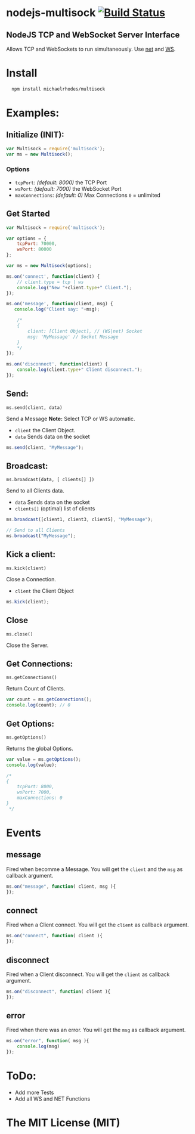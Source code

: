 nodejs-multisock [![Build Status](https://travis-ci.org/PKuebler/nodejs-multisock.svg?branch=master)](https://travis-ci.org/PKuebler/nodejs-multisock)
===========

## NodeJS TCP and WebSocket Server Interface

Allows TCP and WebSockets to run simultaneously. Use [net](http://nodejs.org/api/net.html) and [WS](https://github.com/websockets/ws).

# Install

```bash
  npm install michaelrhodes/multisock
```

# Examples:

## Initialize (INIT):

```js
var Multisock = require('multisock');
var ms = new Multisock();
```

### Options

* `tcpPort`: *(default: 8000)* the TCP Port
* `wsPort`: *(default: 7000)* the WebSocket Port
* `maxConnections`: *(default: 0)* Max Connections `0` = unlimited

## Get Started

```js
var Multisock = require('multisock');

var options = {
    tcpPort: 70000,
    wsPort: 80000
};

var ms = new Multisock(options);

ms.on('connect', function(client) {
    // client.type = tcp | ws
    console.log("New "+client.type+" Client.");
});

ms.on('message', function(client, msg) {
   console.log("Client say: "+msg);

    /*
    {
        client: [Client Object], // (WS|net) Socket
        msg: 'MyMessage' // Socket Message
    }
    */
});

ms.on('disconnect', function(client) {
    console.log(client.type+" Client disconnect.");
});
```

## Send:

`ms.send(client, data)`

Send a Message
**Note:** Select TCP or WS automatic.

* `client` the Client Object.
* `data` Sends data on the socket

```js
ms.send(client, "MyMessage");
```

## Broadcast:

`ms.broadcast(data, [ clients[] ])`

Send to all Clients data.

* `data` Sends data on the socket
* `clients[]` (optimal) list of clients 

```js
ms.broadcast([client1, client3, client5], "MyMessage");

// Send to all Clients
ms.broadcast("MyMessage");
```

## Kick a client:

`ms.kick(client)`

Close a Connection.

* `client` the Client Object

```js
ms.kick(client);
```

## Close

`ms.close()`

Close the Server.

## Get Connections:

`ms.getConnections()`

Return Count of Clients.

```js
var count = ms.getConnections();
console.log(count); // 0
```

## Get Options:

`ms.getOptions()`

Returns the global Options.

```js
var value = ms.getOptions();
console.log(value);

/*
{
    tcpPort: 8000,
    wsPort: 7000,
    maxConnections: 0
}
 */
```

# Events

## message

Fired when becomme a Message.
You will get the `client` and the `msg` as callback argument.

```js
ms.on("message", function( client, msg ){
});
```

## connect

Fired when a Client connect.
You will get the `client` as callback argument.

```js
ms.on("connect", function( client ){
});
```

## disconnect

Fired when a Client disconnect.
You will get the `client` as callback argument.

```js
ms.on("disconnect", function( client ){
});
```

## error

Fired when there was an error.
You will get the `msg` as callback argument.

```js
ms.on("error", function( msg ){
    console.log(msg)
});
```

# ToDo:
* Add more Tests
* Add all WS and NET Functions

# The MIT License (MIT)


